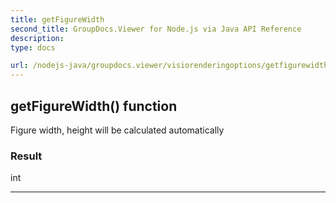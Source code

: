 ```yaml
---
title: getFigureWidth
second_title: GroupDocs.Viewer for Node.js via Java API Reference
description: 
type: docs

url: /nodejs-java/groupdocs.viewer/visiorenderingoptions/getfigurewidth/
---
```


## getFigureWidth()  function
Figure width, height will be calculated automatically

### Result
int


---



